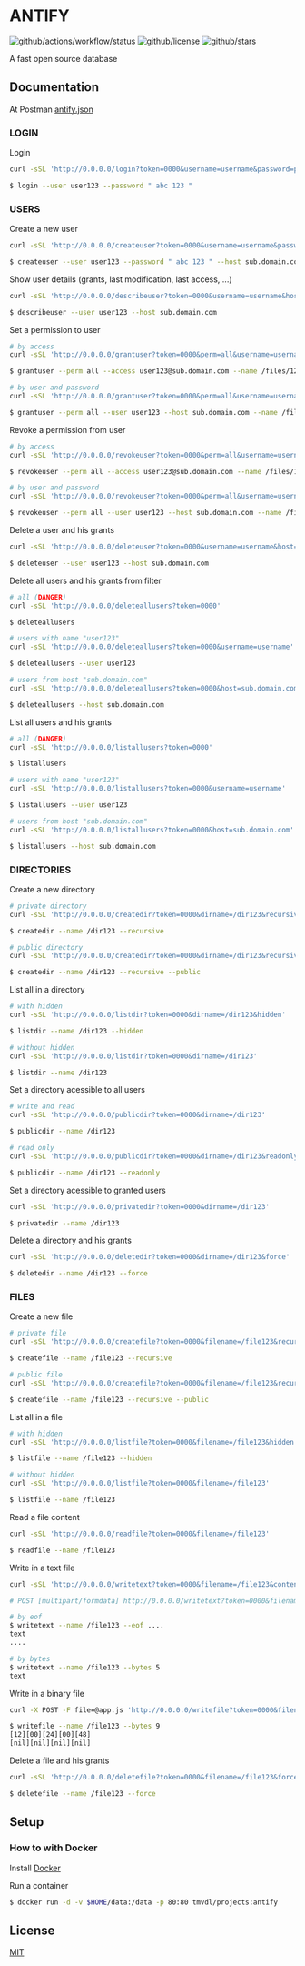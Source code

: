 # ANTIFY

[![github/actions/workflow/status](https://img.shields.io/github/actions/workflow/status/brtmvdl/antify/docker-push.yml)](https://img.shields.io/github/actions/workflow/status/brtmvdl/antify/docker-push.yml) [![github/license](https://img.shields.io/github/license/brtmvdl/antify)](https://img.shields.io/github/license/brtmvdl/antify) [![github/stars](https://img.shields.io/github/stars/brtmvdl/antify?style=social)](https://img.shields.io/github/stars/brtmvdl/antify?style=social)

A fast open source database

## Documentation

At Postman [antify.json](./antify.json)

### LOGIN

Login

```sh
curl -sSL 'http://0.0.0.0/login?token=0000&username=username&password=password'

$ login --user user123 --password " abc 123 "
```

### USERS

Create a new user

```sh
curl -sSL 'http://0.0.0.0/createuser?token=0000&username=username&password=password&host=sub.domain.com'

$ createuser --user user123 --password " abc 123 " --host sub.domain.com
```

Show user details (grants, last modification, last access, ...)

```sh
curl -sSL 'http://0.0.0.0/describeuser?token=0000&username=username&host=sub.domain.com'

$ describeuser --user user123 --host sub.domain.com
```

Set a permission to user

```sh
# by access
curl -sSL 'http://0.0.0.0/grantuser?token=0000&perm=all&username=usernamefiles/123'

$ grantuser --perm all --access user123@sub.domain.com --name /files/123

# by user and password
curl -sSL 'http://0.0.0.0/grantuser?token=0000&perm=all&username=username&host=sub.domain.com&username=usernamefiles/123'

$ grantuser --perm all --user user123 --host sub.domain.com --name /files/123
```

Revoke a permission from user

```sh
# by access
curl -sSL 'http://0.0.0.0/revokeuser?token=0000&perm=all&username=usernamefiles/123'

$ revokeuser --perm all --access user123@sub.domain.com --name /files/123

# by user and password
curl -sSL 'http://0.0.0.0/revokeuser?token=0000&perm=all&username=username&host=sub.domain.com&username=usernamefiles/123'

$ revokeuser --perm all --user user123 --host sub.domain.com --name /files/123
```

Delete a user and his grants

```sh
curl -sSL 'http://0.0.0.0/deleteuser?token=0000&username=username&host=sub.domain.com'

$ deleteuser --user user123 --host sub.domain.com
```

Delete all users and his grants from filter

```sh
# all (DANGER)
curl -sSL 'http://0.0.0.0/deleteallusers?token=0000'

$ deleteallusers

# users with name "user123"
curl -sSL 'http://0.0.0.0/deleteallusers?token=0000&username=username'

$ deleteallusers --user user123

# users from host "sub.domain.com"
curl -sSL 'http://0.0.0.0/deleteallusers?token=0000&host=sub.domain.com'

$ deleteallusers --host sub.domain.com
```

List all users and his grants

```sh
# all (DANGER)
curl -sSL 'http://0.0.0.0/listallusers?token=0000'

$ listallusers

# users with name "user123"
curl -sSL 'http://0.0.0.0/listallusers?token=0000&username=username'

$ listallusers --user user123

# users from host "sub.domain.com"
curl -sSL 'http://0.0.0.0/listallusers?token=0000&host=sub.domain.com'

$ listallusers --host sub.domain.com
```

### DIRECTORIES

Create a new directory

```sh
# private directory
curl -sSL 'http://0.0.0.0/createdir?token=0000&dirname=/dir123&recursive'

$ createdir --name /dir123 --recursive

# public directory
curl -sSL 'http://0.0.0.0/createdir?token=0000&dirname=/dir123&recursive&public'

$ createdir --name /dir123 --recursive --public
```

List all in a directory

```sh
# with hidden
curl -sSL 'http://0.0.0.0/listdir?token=0000&dirname=/dir123&hidden'

$ listdir --name /dir123 --hidden

# without hidden
curl -sSL 'http://0.0.0.0/listdir?token=0000&dirname=/dir123'

$ listdir --name /dir123
```

Set a directory acessible to all users

```sh
# write and read
curl -sSL 'http://0.0.0.0/publicdir?token=0000&dirname=/dir123'

$ publicdir --name /dir123

# read only
curl -sSL 'http://0.0.0.0/publicdir?token=0000&dirname=/dir123&readonly'

$ publicdir --name /dir123 --readonly
```

Set a directory acessible to granted users

```sh
curl -sSL 'http://0.0.0.0/privatedir?token=0000&dirname=/dir123'

$ privatedir --name /dir123
```

Delete a directory and his grants

```sh
curl -sSL 'http://0.0.0.0/deletedir?token=0000&dirname=/dir123&force'

$ deletedir --name /dir123 --force
```

### FILES

Create a new file

```sh
# private file
curl -sSL 'http://0.0.0.0/createfile?token=0000&filename=/file123&recursive'

$ createfile --name /file123 --recursive

# public file
curl -sSL 'http://0.0.0.0/createfile?token=0000&filename=/file123&recursive&public'

$ createfile --name /file123 --recursive --public
```

List all in a file

```sh
# with hidden
curl -sSL 'http://0.0.0.0/listfile?token=0000&filename=/file123&hidden'

$ listfile --name /file123 --hidden

# without hidden
curl -sSL 'http://0.0.0.0/listfile?token=0000&filename=/file123'

$ listfile --name /file123
```

Read a file content

```sh
curl -sSL 'http://0.0.0.0/readfile?token=0000&filename=/file123'

$ readfile --name /file123
```

Write in a text file

```sh
curl -sSL 'http://0.0.0.0/writetext?token=0000&filename=/file123&content=text'

# POST [multipart/formdata] http://0.0.0.0/writetext?token=0000&filename=/file123

# by eof
$ writetext --name /file123 --eof ....
text
....

# by bytes
$ writetext --name /file123 --bytes 5
text

```

Write in a binary file

```sh
curl -X POST -F file=@app.js 'http://0.0.0.0/writefile?token=0000&filename=/photo.jpg'

$ writefile --name /file123 --bytes 9
[12][00][24][00][48]
[nil][nil][nil][nil]
```

Delete a file and his grants

```sh
curl -sSL 'http://0.0.0.0/deletefile?token=0000&filename=/file123&force'

$ deletefile --name /file123 --force
```

## Setup

### How to with Docker

Install [Docker](https://docs.docker.com/get-docker/) 

Run a container

```sh
$ docker run -d -v $HOME/data:/data -p 80:80 tmvdl/projects:antify
```

## License

[MIT](./LICENSE)
